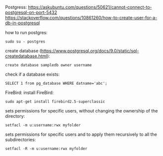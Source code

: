 Postgress:
https://askubuntu.com/questions/50621/cannot-connect-to-postgresql-on-port-5432
https://stackoverflow.com/questions/10861260/how-to-create-user-for-a-db-in-postgresql

how to run postgres:
```
sudo su - postgres
```
create database (https://www.postgresql.org/docs/9.0/static/sql-createdatabase.html):
```
create database sampledb owner username
```
check if a database exists:
```
SELECT 1 from pg_database WHERE datname='abc';
```
FireBird:
install FireBird:
```
sudo apt-get install firebird2.5-superclassic
```
sets permissions for specific users, without changing the ownership of the directory:
```
setfacl -m u:username:rwx myfolder
```
sets permissions for specific users and to apply them recursively to all the subdirectories:
```
setfacl -R -m u:username:rwx myfolder
```
